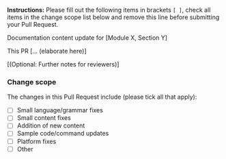 **Instructions:** Please fill out the following items in brackets `[ ]`, check all items in the change scope list below and remove this line before submitting your Pull Request.

Documentation content update for [Module X, Section Y]

This PR [... (elaborate here)]

[(Optional: Further notes for reviewers)]

### Change scope

The changes in this Pull Request include (please tick all that apply):

- [ ] Small language/grammar fixes
- [ ] Small content fixes 
- [ ] Addition of new content
- [ ] Sample code/command updates
- [ ] Platform fixes
- [ ] Other
